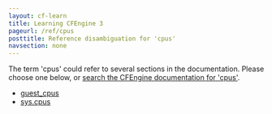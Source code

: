```yaml
---
layout: cf-learn
title: Learning CFEngine 3
pageurl: /ref/cpus
posttitle: Reference disambiguation for 'cpus'
navsection: none
---
```


The term 'cpus' could refer to several sections in the documentation. Please choose one below, or
[search the CFEngine documentation for 'cpus'](http://cfengine.com/docs/latest/search.html?q=cpus).

- [guest_cpus](http://cfengine.com/docs/latest/reference-promise-types-guest_environments.html#guest_cpus)
- [sys.cpus](http://cfengine.com/docs/latest/reference-special-variables-sys.html#sys-cpus)
